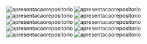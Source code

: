 <img src="public/fotos-projecto/gelado.jpeg" alt="apresentacaorepositorio" />
<img src="public/fotos-projecto/home.jpeg" alt="apresentacaorepositorio" />
<img src="public/fotos-projecto/projecto-gelado-01.jpeg" alt="apresentacaorepositorio" />
<img src="public/fotos-projecto/home.png" alt="apresentacaorepositorio" />
<img src="public/fotos-projecto/order-page.png" alt="apresentacaorepositorio" />
<img src="public/fotos-projecto/home-modal.png" alt="apresentacaorepositorio" />
<img src="public/fotos-projecto/cardapio-modal.png" alt="apresentacaorepositorio" />
<img src="public/fotos-projecto/cardapio.png" alt="apresentacaorepositorio" />
<img src="public/fotos-projecto/order-modal1.png" alt="apresentacaorepositorio" />
<img src="public/fotos-projecto/order-modal.png" alt="apresentacaorepositorio" />


